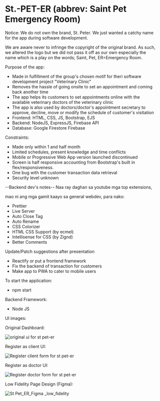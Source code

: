 # St.-PET-ER (abbrev: Saint Pet Emergency Room)
Notice: We do not own the brand, St. Peter. We just wanted a catchy name for the app during software development. 

We are aware never to infringe the copyright of the original brand. As such, we altered the logo but we did not pass it off as our own especially the name which is a play on the words; Saint, Pet, ER=Emergency Room. 

Purpose of the app:
- Made in fulfillment of the group's chosen motif for theri software development project "Veterinary Clinic"
- Removes the hassle of going onsite to set an appointment and coming back another time
- The app helps its customers to set appointments online with the available veterinary doctors of the veterinary clinic
- The app is also used by doctors/doctor's appointment secretary to approve, decline, move or modify the schedule of customer's visitation
- Frontend: HTML, CSS, JS, Bootstrap, EJS
- Backend: NodeJS, ExpressJS, Firebase API
- Database: Google Firestore Firebase

Constraints:
- Made only within 1 and half month
- Limited schedules, present knowledge and time conflicts
- Mobile or Progressive Web App version launched discontinued
- Screen is half responsive accounting from Bootstrap's built in flex/responsiveness.
- One bug with the customer transaction data retrieval
- Security level unknown

--Backend dev's notes--
Naa ray daghan sa youtube mga top extensions,

mao ni ang mga gamit kaayo sa general webdev, para nako:

- Prettier
- Live Server
- Auto Close Tag
- Auto Rename
- CSS Colorizer
- HTML CSS Support (by ecmel)
- Intellisense for CSS (by Zignd)
- Better Comments

Update/Patch suggestions after presentation
- Reactify or put a frontend framework 
- Fix the backend of transaction for customers
- Make app to PWA to cater to mobile users 

To start the application:
- npm start

Backend Framework:
 - Node JS

UI images:

Original Dashboard:

![original ui for st  pet-er](https://github.com/Bee-Gin-er16/St.-Pet-ER-Desk-Appointment/assets/87648354/843bdaee-90e4-4254-bcb7-6d87ed50c68c)

Register as client UI:

![Register client form for st  pet-er](https://github.com/Bee-Gin-er16/St.-Pet-ER-Desk-Appointment/assets/87648354/0874945c-28bc-43ac-92f3-c88e93e0b235)

Register as doctor UI:

![Register doctor form for st  pet-er](https://github.com/Bee-Gin-er16/St.-Pet-ER-Desk-Appointment/assets/87648354/4a166598-7404-4e12-bbb8-7b397ec3cb98)

Low Fidelity Page Design (Figma):

![St Pet_ER_Figma _low_fidelity](https://github.com/Bee-Gin-er16/St.-Pet-ER-Desk-Appointment/assets/87648354/3539022d-27fb-436a-b18e-8c1a286e4646)
